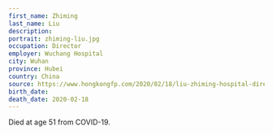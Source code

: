 ```yaml
---
first_name: Zhiming
last_name: Liu
description: 
portrait: zhiming-liu.jpg
occupation: Director
employer: Wuchang Hospital
city: Wuhan
province: Hubei
country: China
source: https://www.hongkongfp.com/2020/02/18/liu-zhiming-hospital-director-china-coronavirus-epicentre-succumbs-disease/, https://twitter.com/qingwang1989/status/1246126857927503872
birth_date: 
death_date: 2020-02-18
---
```


Died at age 51 from COVID-19.